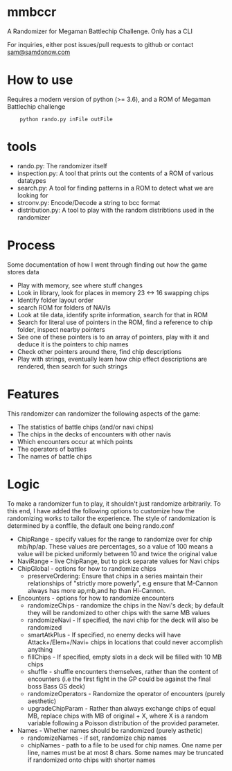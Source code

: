 # mmbccr
A Randomizer for Megaman Battlechip Challenge. Only has a CLI

For inquiries, either post issues/pull requests to github or contact
sam@samdonow.com

# How to use
 Requires a modern version of python (>= 3.6), and a ROM of Megaman Battlechip challenge
```
    python rando.py inFile outFile
```
# tools
* rando.py: The randomizer itself
* inspection.py: A tool that prints out the contents of a ROM of various datatypes
* search.py: A tool for finding patterns in a ROM to detect what we are looking for
* strconv.py: Encode/Decode a string to bcc format
* distribution.py: A tool to play with the random distribtions used in the randomizer
# Process
Some documentation of how I went through finding out how the game stores data
* Play with memory, see where stuff changes
* Look in library, look for places in memory 23 <-> 16 swapping chips
* Identify folder layout order
* search ROM for folders of NAVIs
* Look at tile data, identify sprite information, search for that in ROM
* Search for literal use of pointers in the ROM, find a reference to chip folder, inspect nearby pointers
* See one of these pointers is to an array of pointers, play with it and deduce it is the pointers to chip names
* Check other pointers around there, find chip descriptions
* Play with strings, eventually learn how chip effect descriptions are rendered, then search for such strings

# Features
This randomizer can randomizer the following aspects of the game:

* The statistics of battle chips (and/or navi chips)
* The chips in the decks of encounters with other navis
* Which encounters occur at which points
* The operators of battles
* The names of battle chips

# Logic
To make a randomizer fun to play, it shouldn't just randomize arbitrarily. To this end, I have added the following options to customize how the randomizing works to tailor the experience. The style of randomization is determined by a conffile, the default one being rando.conf

* ChipRange - specify values for the range to randomize over for chip mb/hp/ap. These values are percentages, so a value of 100 means a value will be picked uniformly between 10 and twice the original value
* NaviRange - live ChipRange, but to pick separate values for Navi chips
* ChipGlobal - options for how to randomize chips
    * preserveOrdering: Ensure that chips in a series maintain their relationships of "strictly more powerly", e.g ensure that M-Cannon always has more ap,mb,and hp than Hi-Cannon.
* Encounters - options for how to randomize encounters
    * randomizeChips - randomize the chips in the Navi's deck; by default they will be randomized to other chips with the same MB values
    * randomizeNavi - If specified, the navi chip for the deck will also be randomized
    * smartAtkPlus - If specified, no enemy decks will have Attack+/Elem+/Navi+ chips in locations that could never accomplish anything
    * fillChips - If specified, empty slots in a deck will be filled with 10 MB chips
    * shuffle - shuffle encounters themselves, rather than  the content of encounters (i.e the first fight in the GP could be against the final boss Bass GS deck)
    * randomizeOperators - Randomize the operator of encounters (purely aesthetic)
    * upgradeChipParam - Rather than always exchange chips of equal MB, replace chips with MB of original + X, where X is a random variable following a Poisson distribution of the provided parameter.
* Names - Whether names should be randomized (purely asthetic)
    * randomizeNames - if set, randomize chip names
    * chipNames - path to a file to be used for chip names. One name per line, names must be at most 8 chars. Some names may be truncated if randomized onto chips with shorter names
